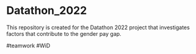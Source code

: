 # Datathon_2022

This repository is created for the Datathon 2022 project that investigates factors that contribute to the gender pay gap.

#teamwork #WiD
